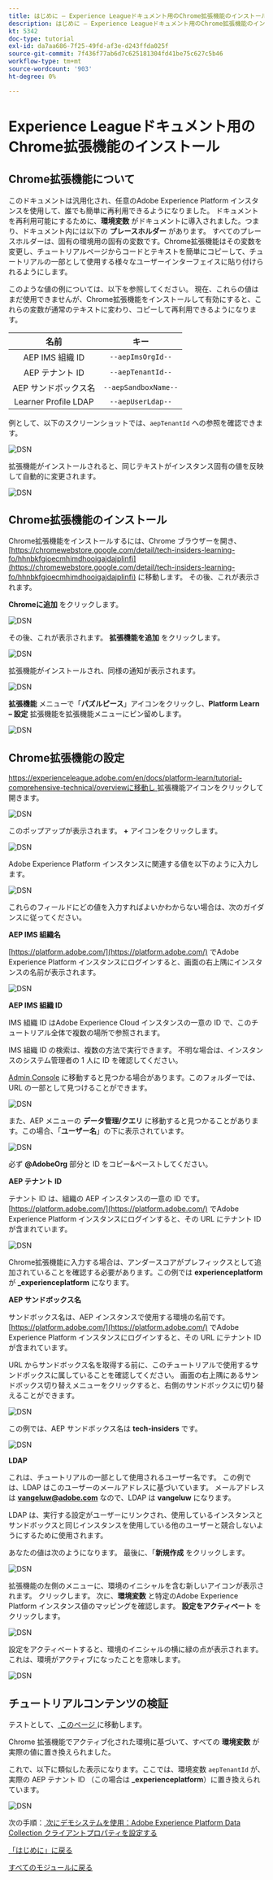 ```yaml
---
title: はじめに – Experience Leagueドキュメント用のChrome拡張機能のインストール
description: はじめに – Experience Leagueドキュメント用のChrome拡張機能のインストール
kt: 5342
doc-type: tutorial
exl-id: da7aa686-7f25-49fd-af3e-d243ffda025f
source-git-commit: 7f436f77ab6d7c625181304fd41be75c627c5b46
workflow-type: tm+mt
source-wordcount: '903'
ht-degree: 0%

---
```


# Experience Leagueドキュメント用のChrome拡張機能のインストール

## Chrome拡張機能について

このドキュメントは汎用化され、任意のAdobe Experience Platform インスタンスを使用して、誰でも簡単に再利用できるようになりました。
ドキュメントを再利用可能にするために、**環境変数** がドキュメントに導入されました。つまり、ドキュメント内には以下の **プレースホルダー** があります。 すべてのプレースホルダーは、固有の環境用の固有の変数です。Chrome拡張機能はその変数を変更し、チュートリアルページからコードとテキストを簡単にコピーして、チュートリアルの一部として使用する様々なユーザーインターフェイスに貼り付けられるようにします。

このような値の例については、以下を参照してください。 現在、これらの値はまだ使用できませんが、Chrome拡張機能をインストールして有効にすると、これらの変数が通常のテキストに変わり、コピーして再利用できるようになります。

| 名前 | キー |
|:-------------:| :---------------:|
| AEP IMS 組織 ID | `--aepImsOrgId--` |
| AEP テナント ID | `--aepTenantId--` |
| AEP サンドボックス名 | `--aepSandboxName--` |
| Learner Profile LDAP | `--aepUserLdap--` |

例として、以下のスクリーンショットでは、`aepTenantId` への参照を確認できます。

![DSN](./images/mod7before.png)

拡張機能がインストールされると、同じテキストがインスタンス固有の値を反映して自動的に変更されます。

![DSN](./images/mod7.png)

## Chrome拡張機能のインストール

Chrome拡張機能をインストールするには、Chrome ブラウザーを開き、[https://chromewebstore.google.com/detail/tech-insiders-learning-fo/hhnbkfgioecmhimdhooigajdajplinfi](https://chromewebstore.google.com/detail/tech-insiders-learning-fo/hhnbkfgioecmhimdhooigajdajplinfi) に移動します。 その後、これが表示されます。

**Chromeに追加** をクリックします。

![DSN](./images/c2.png)

その後、これが表示されます。 **拡張機能を追加** をクリックします。

![DSN](./images/c3.png)

拡張機能がインストールされ、同様の通知が表示されます。

![DSN](./images/c4.png)

**拡張機能** メニューで「**パズルピース**」アイコンをクリックし、**Platform Learn – 設定** 拡張機能を拡張機能メニューにピン留めします。

![DSN](./images/c6.png)

## Chrome拡張機能の設定

[https://experienceleague.adobe.com/en/docs/platform-learn/tutorial-comprehensive-technical/overviewに移動し ](https://experienceleague.adobe.com/en/docs/platform-learn/tutorial-comprehensive-technical/overview) 拡張機能アイコンをクリックして開きます。

![DSN](./images/tuthome.png)

このポップアップが表示されます。 **+** アイコンをクリックします。

![DSN](./images/c7.png)

Adobe Experience Platform インスタンスに関連する値を以下のように入力します。

![DSN](./images/c8.png)

これらのフィールドにどの値を入力すればよいかわからない場合は、次のガイダンスに従ってください。

**AEP IMS 組織名**

[https://platform.adobe.com/](https://platform.adobe.com/) でAdobe Experience Platform インスタンスにログインすると、画面の右上隅にインスタンスの名前が表示されます。

![DSN](./images/aepname.png)

**AEP IMS 組織 ID**

IMS 組織 ID はAdobe Experience Cloud インスタンスの一意の ID で、このチュートリアル全体で複数の場所で参照されます。

IMS 組織 ID の検索は、複数の方法で実行できます。 不明な場合は、インスタンスのシステム管理者の 1 人に ID を確認してください。

[Admin Console](https://https://adminconsole.adobe.com/) に移動すると見つかる場合があります。このフォルダーでは、URL の一部として見つけることができます。

![DSN](./images/aepid1.png)

また、AEP メニューの **データ管理/クエリ** に移動すると見つかることがあります。この場合、「**ユーザー名**」の下に表示されています。

![DSN](./images/aepid2.png)

必ず **@AdobeOrg** 部分と ID をコピー&amp;ペーストしてください。

**AEP テナント ID**

テナント ID は、組織の AEP インスタンスの一意の ID です。 [https://platform.adobe.com/](https://platform.adobe.com/) でAdobe Experience Platform インスタンスにログインすると、その URL にテナント ID が含まれています。

![DSN](./images/aeptenantid.png)

Chrome拡張機能に入力する場合は、アンダースコアがプレフィックスとして追加されていることを確認する必要があります。この例では **experienceplatform** が **_experienceplatform** になります。

**AEP サンドボックス名**

サンドボックス名は、AEP インスタンスで使用する環境の名前です。 [https://platform.adobe.com/](https://platform.adobe.com/) でAdobe Experience Platform インスタンスにログインすると、その URL にテナント ID が含まれています。

URL からサンドボックス名を取得する前に、このチュートリアルで使用するサンドボックスに属していることを確認してください。 画面の右上隅にあるサンドボックス切り替えメニューをクリックすると、右側のサンドボックスに切り替えることができます。

![DSN](./images/aepsandboxsw.png)

この例では、AEP サンドボックス名は **tech-insiders** です。

![DSN](./images/aepsname.png)

**LDAP**

これは、チュートリアルの一部として使用されるユーザー名です。 この例では、LDAP はこのユーザーのメールアドレスに基づいています。 メールアドレスは **vangeluw@adobe.com** なので、LDAP は **vangeluw** になります。

LDAP は、実行する設定がユーザーにリンクされ、使用しているインスタンスとサンドボックスと同じインスタンスを使用している他のユーザーと競合しないようにするために使用されます。

あなたの値は次のようになります。
最後に、「**新規作成** をクリックします。

![DSN](./images/c8a.png)


拡張機能の左側のメニューに、環境のイニシャルを含む新しいアイコンが表示されます。 クリックします。 次に、**環境変数** と特定のAdobe Experience Platform インスタンス値のマッピングを確認します。 **設定をアクティベート** をクリックします。

![DSN](./images/c9.png)

設定をアクティベートすると、環境のイニシャルの横に緑の点が表示されます。 これは、環境がアクティブになったことを意味します。

![DSN](./images/c10.png)

## チュートリアルコンテンツの検証

テストとして、[ このページ ](https://experienceleague.adobe.com/en/docs/platform-learn/tutorial-comprehensive-technical/datadistiller/module51/ex3) に移動します。

Chrome 拡張機能でアクティブ化された環境に基づいて、すべての **環境変数** が実際の値に置き換えられました。

これで、以下に類似した表示になります。ここでは、環境変数 `aepTenantId` が、実際の AEP テナント ID （この場合は **_experienceplatform**）に置き換えられています。

![DSN](./images/mod7.png)

次の手順：[ 次にデモシステムを使用：Adobe Experience Platform Data Collection クライアントプロパティを設定する ](./ex2.md)

[「はじめに」に戻る](./getting-started.md)

[すべてのモジュールに戻る](./../../../overview.md)

